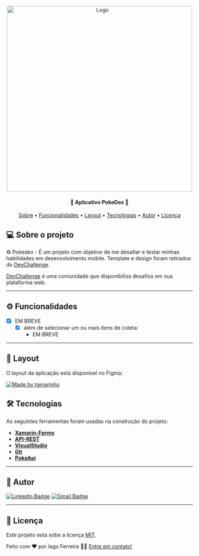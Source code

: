 
<p align="center">
    <img src="https://imgur.com/zY7CY3U.png" alt="Logo" width="500">
</p>

<h4 align="center"> 
	🚧 Aplicativo PokeDex 🚧
</h4>

<p align="center">
 <a href="#-sobre-o-projeto">Sobre</a> •
 <a href="#-funcionalidades">Funcionalidades</a> •
 <a href="#-layout">Layout</a> • 
 <a href="#-tecnologias">Tecnologias</a> • 
 <a href="#-autor">Autor</a> • 
 <a href="#user-content--licença">Licença</a>
</p>


## 💻 Sobre o projeto

♻️ Pokedex - É um projeto com objetivo de me desafiar e testar minhas habilidades em desenvolvimento mobile. Template e design foram retirados do [DevChallenge](https://devchallenge.vercel.app/).


[DevChallenge](https://devchallenge.vercel.app/) é uma comunidade que disponibiliza desafios em sua plataforma web.

---

## ⚙️ Funcionalidades

- [x] EM BREVE
  - [x] além de selecionar um ou mais ítens de coleta: 
    - EM BREVE
---

## 🎨 Layout

O layout da aplicação está disponível no Figma:

<a href="https://www.figma.com/file/THLxZSlOoUYMZrjFg0Kl1M/Pok%C3%A9dex?node-id=218%3A4647">
  <img alt="Made by tgmarinho" src="https://img.shields.io/badge/Acessar%20Layout%20-Figma-%2304D361">
</a>

## 🛠 Tecnologias

As seguintes ferramentas foram usadas na construção do projeto:

-   **[Xamarin-Forms](https://dotnet.microsoft.com/en-us/apps/xamarin)**
-   **[API-REST](https://react-icons.github.io/react-icons/)**
-   **[VisualStudio](https://visualstudio.microsoft.com/pt-br/downloads/)**
-   **[Git](https://git-scm.com/)**
-   **[PokeApi](https://pokeapi.co/)**

---
## 🦸 Autor

[![Linkedin Badge](https://img.shields.io/badge/-IagoFerreira-blue?style=flat-square&logo=Linkedin&logoColor=white&link=https://www.linkedin.com/in/iagoaferreira/)](https://www.linkedin.com/in/iagoaferreira/) [![Gmail Badge](https://img.shields.io/badge/-iagoantunes.f@gmail.com-c14438?style=flat-square&logo=Gmail&logoColor=white&link=mailto:iagoantunes.f@gmail.com)](mailto:iagoantunes.f@gmail.com)

---

## 📝 Licença

Este projeto esta sobe a licença [MIT](./LICENSE).

Feito com ❤️ por Iago Ferreira 👋🏽 [Entre em contato!](https://www.linkedin.com/in/iagoaferreira/)
